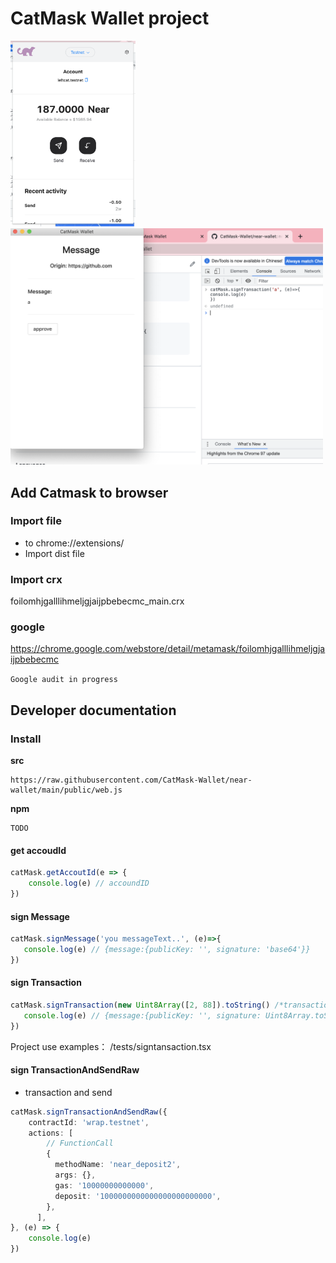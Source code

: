 # CatMask Wallet project

<img width="200" src="/readme/overView.png" />
<img width="500" src="/readme/message.png" />

## Add Catmask to browser
###  Import file 
* to chrome://extensions/
* Import dist file

### Import crx
 foilomhjgalllihmeljgjaijpbebecmc_main.crx
### google 

https://chrome.google.com/webstore/detail/metamask/foilomhjgalllihmeljgjaijpbebecmc

`Google audit in progress`



## Developer documentation

### Install

**src**
 
 ```
 https://raw.githubusercontent.com/CatMask-Wallet/near-wallet/main/public/web.js
 ```

**npm**

```
TODO
```

#### get accoudId
```js
catMask.getAccoutId(e => {
    console.log(e) // accoundID
})
```
 #### sign Message
 ```js
catMask.signMessage('you messageText..', (e)=>{
    console.log(e) // {message:{publicKey: '', signature: 'base64'}}
})
 ```
 #### sign Transaction
 ```js
catMask.signTransaction(new Uint8Array([2, 88]).toString() /*transaction hash*/, (e)=>{
    console.log(e) // {message:{publicKey: '', signature: Uint8Array.toString()}}
})
```
Project use examples： /tests/signtansaction.tsx


#### sign TransactionAndSendRaw
* transaction and send
```ts
catMask.signTransactionAndSendRaw({
    contractId: 'wrap.testnet',
    actions: [
        // FunctionCall
        {
          methodName: 'near_deposit2',
          args: {},
          gas: '10000000000000',
          deposit: '1000000000000000000000000',
        },
      ],
}, (e) => {
    console.log(e)
})
```
